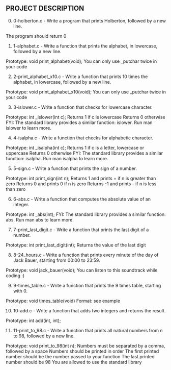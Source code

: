 ## PROJECT DESCRIPTION

0. 0-holberton.c - Write a program that prints Holberton, followed by a new line.

The program should return 0

1. 1-alphabet.c - Write a function that prints the alphabet, in lowercase, followed by a new line.

Prototype: void print_alphabet(void);
You can only use _putchar twice in your code

2. 2-print_alphabet_x10.c - Write a function that prints 10 times the alphabet, in lowercase, followed by a new line.

Prototype: void print_alphabet_x10(void);
You can only use _putchar twice in your code

3. 3-islower.c - Write a function that checks for lowercase character.

Prototype: int _islower(int c);
Returns 1 if c is lowercase
Returns 0 otherwise
FYI: The standard library provides a similar function: islower. Run man islower to learn more.

4. 4-isalpha.c - Write a function that checks for alphabetic character.

Prototype: int _isalpha(int c);
Returns 1 if c is a letter, lowercase or uppercase
Returns 0 otherwise
FYI: The standard library provides a similar function: isalpha. Run man isalpha to learn more.

5. 5-sign.c - Write a function that prints the sign of a number.

Prototype: int print_sign(int n);
Returns 1 and prints + if n is greater than zero
Returns 0 and prints 0 if n is zero
Returns -1 and prints - if n is less than zero

6. 6-abs.c - Write a function that computes the absolute value of an integer.

Prototype: int _abs(int);
FYI: The standard library provides a similar function: abs. Run man abs to learn more.

7. 7-print_last_digit.c - Write a function that prints the last digit of a number.

Prototype: int print_last_digit(int);
Returns the value of the last digit

8. 8-24_hours.c - Write a function that prints every minute of the day of Jack Bauer, starting from 00:00 to 23:59.

Prototype: void jack_bauer(void);
You can listen to this soundtrack while coding :)

9. 9-times_table.c - Write a function that prints the 9 times table, starting with 0.

Prototype: void times_table(void)
Format: see example


10. 10-add.c - Write a function that adds two integers and returns the result.

Prototype: int add(int, int);

11. 11-print_to_98.c - Write a function that prints all natural numbers from n to 98, followed by a new line.

Prototype: void print_to_98(int n);
Numbers must be separated by a comma, followed by a space
Numbers should be printed in order
The first printed number should be the number passed to your function
The last printed number should be 98
You are allowed to use the standard library
